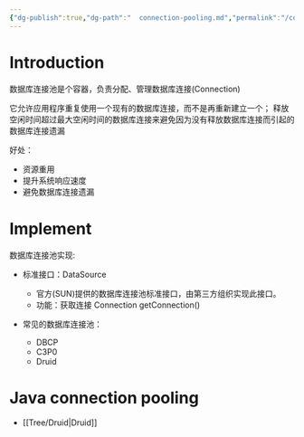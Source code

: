 ```yaml
---
{"dg-publish":true,"dg-path":"  connection-pooling.md","permalink":"/connection-pooling/","tags":["CS/database"],"created":"2022-08-09T03:35:22.182+08:00","updated":"2023-08-27T04:15:40.434+08:00"}
---
```



# Introduction

数据库连接池是个容器，负责分配、管理数据库连接(Connection)

它允许应用程序重复使用一个现有的数据库连接，而不是再重新建立一个；
释放空闲时间超过最大空闲时间的数据库连接来避免因为没有释放数据库连接而引起的数据库连接遗漏

好处：
- 资源重用
- 提升系统响应速度
- 避免数据库连接遗漏

# Implement

数据库连接池实现:
- 标准接口：DataSource
	- 官方(SUN)提供的数据库连接池标准接口，由第三方组织实现此接口。
	- 功能：获取连接 Connection getConnection()

- 常见的数据库连接池：
	- DBCP
	- C3P0
	- Druid


# Java connection pooling
- [[Tree/Druid\|Druid]]